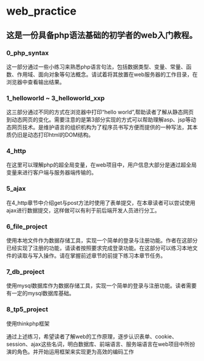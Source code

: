 # web_practice
## 这是一份具备php语法基础的初学者的web入门教程。

### 0_php_syntax

这一部分通过一些小练习来熟悉php语言句法，包括数据类型、变量、常量、函数、作用域、面向对象等句法概念。请试着将其放置在web服务器的工作目录，在浏览器中查看输出结果。

### 1_helloworld ~ 3_helloworld_xxp

这三部分通过不同的方式在浏览器中打印“hello world”,帮助读者了解从静态网页到动态网页的变化。需要注意的是第3部分实现的方式可以帮助理解asp、jsp等动态网页技术。是维护语言的组织机构为了程序员书写方便而提供的一种写法，其本质仍旧是动态打印html的DOM结构。

### 4_http

在这里可以理解php的超全局变量，在web项目中，用户信息大部分是通过超全局变量来进行客户端与服务器端传输的。

### 5_ajax

在4_http章节中介绍get与post方法时使用了表单提交，在本章读者可以尝试使用ajax进行数据提交，这样做可以有利于前后端开发人员进行分工。

### 6_file_project

使用本地文件作为数据存储工具，实现一个简单的登录与注册功能。作者在这部分已经实现了注册的功能，请读者按照要求完成登录功能。在这部分可以练习本地文件的读取与写入操作。请在掌握前述章节的前提下练习本章节任务。

### 7_db_project

使用mysql数据库作为数据存储工具，实现一个简单的登录与注册功能。读者需要有一定的mysql数据库基础。

### 8_tp5_project

使用thinkphp框架

通过上述练习，希望读者了解web的工作原理，逐步认识表单、cookie、session、ajax这些名词，明白数据库、前端语言、服务端语言在web项目中所扮演的角色。并开始运用框架来实现更为高效的编码工作

